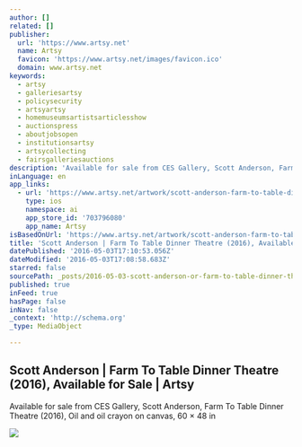 ```yaml
---
author: []
related: []
publisher:
  url: 'https://www.artsy.net'
  name: Artsy
  favicon: 'https://www.artsy.net/images/favicon.ico'
  domain: www.artsy.net
keywords:
  - artsy
  - galleriesartsy
  - policysecurity
  - artsyartsy
  - homemuseumsartistsarticlesshow
  - auctionspress
  - aboutjobsopen
  - institutionsartsy
  - artsycollecting
  - fairsgalleriesauctions
description: 'Available for sale from CES Gallery, Scott Anderson, Farm To Table Dinner Theatre (2016), Oil and oil crayon on canvas, 60 × 48 in'
inLanguage: en
app_links:
  - url: 'https://www.artsy.net/artwork/scott-anderson-farm-to-table-dinner-theatre-1'
    type: ios
    namespace: ai
    app_store_id: '703796080'
    app_name: Artsy
isBasedOnUrl: 'https://www.artsy.net/artwork/scott-anderson-farm-to-table-dinner-theatre-1'
title: 'Scott Anderson | Farm To Table Dinner Theatre (2016), Available for Sale | Artsy'
datePublished: '2016-05-03T17:10:53.056Z'
dateModified: '2016-05-03T17:08:58.683Z'
starred: false
sourcePath: _posts/2016-05-03-scott-anderson-or-farm-to-table-dinner-theatre-2016-availa.md
published: true
inFeed: true
hasPage: false
inNav: false
_context: 'http://schema.org'
_type: MediaObject

---
```

<article style=""><h1>Scott Anderson | Farm To Table Dinner Theatre (2016), Available for Sale | Artsy</h1><p>Available for sale from CES Gallery, Scott Anderson, Farm To Table Dinner Theatre (2016), Oil and oil crayon on canvas, 60 × 48 in</p><img src="https://d32dm0rphc51dk.cloudfront.net/daG_7Y39nlLPJxg-dEj_IA/large.jpg" /></article>